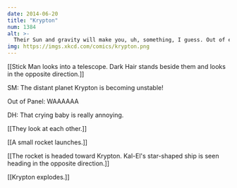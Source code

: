 ```yaml
---
date: 2014-06-20
title: "Krypton"
num: 1384
alt: >-
  Their Sun and gravity will make you, uh, something, I guess. Out of earshot from Earth, mostly.
img: https://imgs.xkcd.com/comics/krypton.png
---
```

[[Stick Man looks into a telescope. Dark Hair stands beside them and looks in the opposite direction.]]

SM: The distant planet Krypton is becoming unstable!

Out of Panel: WAAAAAA

DH: That crying baby is really annoying.

[[They look at each other.]]

[[A small rocket launches.]]

[[The rocket is headed toward Krypton. Kal-El's star-shaped ship is seen heading in the opposite direction.]]

[[Krypton explodes.]]

